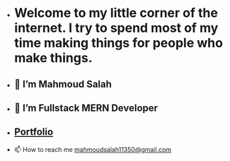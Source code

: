 - # Welcome to my little corner of the internet. I try to spend most of my time making things for people who make things.
- ## 👋 I’m Mahmoud Salah
- ## 👀 I’m Fullstack MERN Developer
- ## [Portfolio](https://mahmoud-beta.vercel.app/)
- 📫 How to reach me 
        mahmoudsalah11350@gmail.com

<!---
Mahmoud11350/Mahmoud11350 is a ✨ special ✨ repository because its `README.md` (this file) appears on your GitHub profile.
You can click the Preview link to take a look at your changes.
--->

